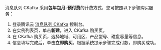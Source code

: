 消息队列 CKafka 采用**包年包月-预付费**的计费方式，您可按照以下步骤购买服务：
1. 登录腾讯云 [消息队列 CKafka](https://console.cloud.tencent.com/ckafka?rid=1) 控制台。
2. 在实例列表页，单击**新建**，进入 CKafka 购买页。
3. 在 CKafka 购买页，选择地域、可用区、产品型号、磁盘容量等信息。
4. 信息填写完成后，单击**立即购买**，根据系统提示步骤完成付款，即购买成功。

